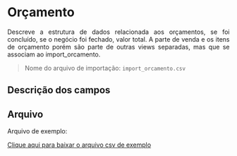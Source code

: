# Orçamento

<p align="justify"> 
Descreve a estrutura de dados relacionada aos orçamentos, se foi concluído, se o negócio foi fechado, valor total. A parte de venda e os itens de orçamento porém são parte de outras views separadas, mas que se associam ao import_orcamento.
</p>

> Nome do arquivo de importação: `import_orcamento.csv`

## Descrição dos campos

[](tables/campos.md ':include')


## Arquivo
<p align="justify">Arquivo de exemplo:</p>

[Clique aqui para baixar o arquivo csv de exemplo](documentacao/view_orcamento/import_orcamento.csv ':ignore')

